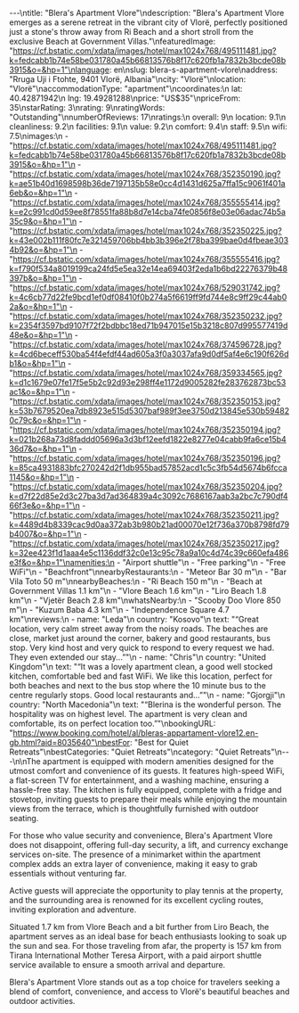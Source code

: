 ---\ntitle: "Blera's Apartment Vlore"\ndescription: "Blera's Apartment Vlore emerges as a serene retreat in the vibrant city of Vlorë, perfectly positioned just a stone's throw away from Ri Beach and a short stroll from the exclusive Beach at Government Villas."\nfeaturedImage: "https://cf.bstatic.com/xdata/images/hotel/max1024x768/495111481.jpg?k=fedcabb1b74e58be031780a45b66813576b8f17c620fb1a7832b3bcde08b3915&o=&hp=1"\nlanguage: en\nslug: blera-s-apartment-vlore\naddress: "Rruga Uji i Ftohte, 9401 Vlorë, Albania"\ncity: "Vlorë"\nlocation: "Vlorë"\naccommodationType: "apartment"\ncoordinates:\n  lat: 40.42871942\n  lng: 19.49281288\nprice: "US$35"\npriceFrom: 35\nstarRating: 3\nrating: 9\nratingWords: "Outstanding"\nnumberOfReviews: 17\nratings:\n  overall: 9\n  location: 9.1\n  cleanliness: 9.2\n  facilities: 9.1\n  value: 9.2\n  comfort: 9.4\n  staff: 9.5\n  wifi: 7.5\nimages:\n  - "https://cf.bstatic.com/xdata/images/hotel/max1024x768/495111481.jpg?k=fedcabb1b74e58be031780a45b66813576b8f17c620fb1a7832b3bcde08b3915&o=&hp=1"\n  - "https://cf.bstatic.com/xdata/images/hotel/max1024x768/352350190.jpg?k=ae51b40d1698598b36de7197135b58e0cc4d1431d625a7ffa15c9061f401a6eb&o=&hp=1"\n  - "https://cf.bstatic.com/xdata/images/hotel/max1024x768/355555414.jpg?k=e2c991cd0d59ee8f78551fa88b8d7e14cba74fe0856f8e03e06adac74b5a35c9&o=&hp=1"\n  - "https://cf.bstatic.com/xdata/images/hotel/max1024x768/352350225.jpg?k=43e002b111f80fc7e321459706bb4bb3b396e2f78ba399bae0d4fbeae3034b92&o=&hp=1"\n  - "https://cf.bstatic.com/xdata/images/hotel/max1024x768/355555416.jpg?k=f790f534a8019199ca24fd5e5ea32e14ea69403f2eda1b6bd22276379b48397b&o=&hp=1"\n  - "https://cf.bstatic.com/xdata/images/hotel/max1024x768/529031742.jpg?k=4c6cb77d22fe9bcd1ef0df08410f0b274a5f6619ff9fd744e8c9ff29c44ab02a&o=&hp=1"\n  - "https://cf.bstatic.com/xdata/images/hotel/max1024x768/352350232.jpg?k=2354f3597bd9107f72f2bdbbc18ed71b947015e15b3218c807d995577419d48e&o=&hp=1"\n  - "https://cf.bstatic.com/xdata/images/hotel/max1024x768/374596728.jpg?k=4cd6beceff530ba54f4efdf44ad605a3f0a3037afa9d0df5af4e6c190f626db1&o=&hp=1"\n  - "https://cf.bstatic.com/xdata/images/hotel/max1024x768/359334565.jpg?k=d1c1679e07fe17f5e5b2c92d93e298ff4e1172d9005282fe283762873bc53ac1&o=&hp=1"\n  - "https://cf.bstatic.com/xdata/images/hotel/max1024x768/352350153.jpg?k=53b7679520ea7db8923e515d5307baf989f3ee3750d213845e530b594820c79c&o=&hp=1"\n  - "https://cf.bstatic.com/xdata/images/hotel/max1024x768/352350194.jpg?k=021b268a73d8faddd05696a3d3bf12eefd1822e8277e04cabb9fa6ce15b436d7&o=&hp=1"\n  - "https://cf.bstatic.com/xdata/images/hotel/max1024x768/352350196.jpg?k=85ca4931883bfc270242d2f1db955bad57852acd1c5c3fb54d5674b6fcca1145&o=&hp=1"\n  - "https://cf.bstatic.com/xdata/images/hotel/max1024x768/352350204.jpg?k=d7f22d85e2d3c27ba3d7ad364839a4c3092c7686167aab3a2bc7c790df466f3e&o=&hp=1"\n  - "https://cf.bstatic.com/xdata/images/hotel/max1024x768/352350211.jpg?k=4489d4b8339cac9d0aa372ab3b980b21ad00070e12f736a370b8798fd79b4007&o=&hp=1"\n  - "https://cf.bstatic.com/xdata/images/hotel/max1024x768/352350217.jpg?k=32ee423f1d1aaa4e5c1136ddf32c0e13c95c78a9a10c4d74c39c660efa486e3f&o=&hp=1"\namenities:\n  - "Airport shuttle"\n  - "Free parking"\n  - "Free WiFi"\n  - "Beachfront"\nnearbyRestaurants:\n  - "Meteor Bar 30 m"\n  - "Bar Vila Toto 50 m"\nnearbyBeaches:\n  - "Ri Beach 150 m"\n  - "Beach at Government Villas 1.1 km"\n  - "Vlore Beach 1.6 km"\n  - "Liro Beach 1.8 km"\n  - "Vjetër Beach 2.8 km"\nwhatsNearby:\n  - "Scooby Doo Vlore 850 m"\n  - "Kuzum Baba 4.3 km"\n  - "Independence Square 4.7 km"\nreviews:\n  - name: "Leda"\n    country: "Kosovo"\n    text: "“Great location, very calm street away from the noisy roads. The beaches are close, market just around the corner, bakery and good restaurants, bus stop.
Very kind host and very quick to respond to every request we had. They even extended our stay...”"\n  - name: "Chris"\n    country: "United Kingdom"\n    text: "“It was a lovely apartment clean, a good well stocked kitchen, comfortable bed and fast WiFi. We like this location, perfect for both beaches and next to the bus stop where the 10 minute bus to the centre regularly stops. Good local restaurants and...”"\n  - name: "Gjorgji"\n    country: "North Macedonia"\n    text: "“Blerina is the wonderful person. The hospitality was on highest level. The apartment is very clean and comfortable, its on perfect location too.”"\nbookingURL: "https://www.booking.com/hotel/al/bleras-appartament-vlore12.en-gb.html?aid=8035640"\nbestFor: "Best for Quiet Retreats"\nbestCategories: "Quiet Retreats"\ncategory: "Quiet Retreats"\n---\n\nThe apartment is equipped with modern amenities designed for the utmost comfort and convenience of its guests. It features high-speed WiFi, a flat-screen TV for entertainment, and a washing machine, ensuring a hassle-free stay. The kitchen is fully equipped, complete with a fridge and stovetop, inviting guests to prepare their meals while enjoying the mountain views from the terrace, which is thoughtfully furnished with outdoor seating.

For those who value security and convenience, Blera's Apartment Vlore does not disappoint, offering full-day security, a lift, and currency exchange services on-site. The presence of a minimarket within the apartment complex adds an extra layer of convenience, making it easy to grab essentials without venturing far.

Active guests will appreciate the opportunity to play tennis at the property, and the surrounding area is renowned for its excellent cycling routes, inviting exploration and adventure. 

Situated 1.7 km from Vlore Beach and a bit further from Liro Beach, the apartment serves as an ideal base for beach enthusiasts looking to soak up the sun and sea. For those traveling from afar, the property is 157 km from Tirana International Mother Teresa Airport, with a paid airport shuttle service available to ensure a smooth arrival and departure.

Blera's Apartment Vlore stands out as a top choice for travelers seeking a blend of comfort, convenience, and access to Vlorë's beautiful beaches and outdoor activities.